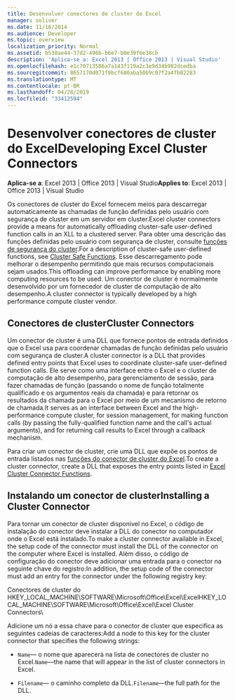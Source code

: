 ```yaml
---
title: Desenvolver conectores de cluster do Excel
manager: soliver
ms.date: 11/16/2014
ms.audience: Developer
ms.topic: overview
localization_priority: Normal
ms.assetid: b538ae44-37d2-496b-b6e7-b0e39f6e38cb
description: 'Aplica-se a: Excel 2013 | Office 2013 | Visual Studio'
ms.openlocfilehash: e1c70713586a7a143f119a2c3e9d34b982dcedba
ms.sourcegitcommit: 8657170d071f9bcf680aba50b9c07f2a4fb82283
ms.translationtype: MT
ms.contentlocale: pt-BR
ms.lasthandoff: 04/28/2019
ms.locfileid: "33412594"
---
```

# <a name="developing-excel-cluster-connectors"></a><span data-ttu-id="e72c4-103">Desenvolver conectores de cluster do Excel</span><span class="sxs-lookup"><span data-stu-id="e72c4-103">Developing Excel Cluster Connectors</span></span>

<span data-ttu-id="e72c4-104">**Aplica-se a**: Excel 2013 | Office 2013 | Visual Studio</span><span class="sxs-lookup"><span data-stu-id="e72c4-104">**Applies to**: Excel 2013 | Office 2013 | Visual Studio</span></span> 
  
<span data-ttu-id="e72c4-105">Os conectores de cluster do Excel fornecem meios para descarregar automaticamente as chamadas de função definidas pelo usuário com segurança de cluster em um servidor em cluster.</span><span class="sxs-lookup"><span data-stu-id="e72c4-105">Excel cluster connectors provide a means for automatically offloading cluster-safe user-defined function calls in an XLL to a clustered server.</span></span> <span data-ttu-id="e72c4-106">Para obter uma descrição das funções definidas pelo usuário com segurança de cluster, consulte [funções de segurança do cluster](cluster-safe-functions.md).</span><span class="sxs-lookup"><span data-stu-id="e72c4-106">For a description of cluster-safe user-defined functions, see [Cluster Safe Functions](cluster-safe-functions.md).</span></span> <span data-ttu-id="e72c4-107">Esse descarregamento pode melhorar o desempenho permitindo que mais recursos computacionais sejam usados.</span><span class="sxs-lookup"><span data-stu-id="e72c4-107">This offloading can improve performance by enabling more computing resources to be used.</span></span> <span data-ttu-id="e72c4-108">Um conector de cluster é normalmente desenvolvido por um fornecedor de cluster de computação de alto desempenho.</span><span class="sxs-lookup"><span data-stu-id="e72c4-108">A cluster connector is typically developed by a high performance compute cluster vendor.</span></span>
  
## <a name="cluster-connectors"></a><span data-ttu-id="e72c4-109">Conectores de cluster</span><span class="sxs-lookup"><span data-stu-id="e72c4-109">Cluster Connectors</span></span>

<span data-ttu-id="e72c4-110">Um conector de cluster é uma DLL que fornece pontos de entrada definidos que o Excel usa para coordenar chamadas de função definidas pelo usuário com segurança de cluster.</span><span class="sxs-lookup"><span data-stu-id="e72c4-110">A cluster connector is a DLL that provides defined entry points that Excel uses to coordinate cluster-safe user-defined function calls.</span></span> <span data-ttu-id="e72c4-111">Ele serve como uma interface entre o Excel e o cluster de computação de alto desempenho, para gerenciamento de sessão, para fazer chamadas de função (passando o nome de função totalmente qualificado e os argumentos reais da chamada) e para retornar os resultados da chamada para o Excel por meio de um mecanismo de retorno de chamada.</span><span class="sxs-lookup"><span data-stu-id="e72c4-111">It serves as an interface between Excel and the high-performance compute cluster, for session management, for making function calls (by passing the fully-qualified function name and the call's actual arguments), and for returning call results to Excel through a callback mechanism.</span></span>
  
<span data-ttu-id="e72c4-112">Para criar um conector de cluster, crie uma DLL que expõe os pontos de entrada listados nas [funções do conector de cluster do Excel](excel-cluster-connector-functions.md).</span><span class="sxs-lookup"><span data-stu-id="e72c4-112">To create a cluster connector, create a DLL that exposes the entry points listed in [Excel Cluster Connector Functions](excel-cluster-connector-functions.md).</span></span>
  
## <a name="installing-a-cluster-connector"></a><span data-ttu-id="e72c4-113">Instalando um conector de cluster</span><span class="sxs-lookup"><span data-stu-id="e72c4-113">Installing a Cluster Connector</span></span>

<span data-ttu-id="e72c4-114">Para tornar um conector de cluster disponível no Excel, o código de instalação do conector deve instalar a DLL do conector no computador onde o Excel está instalado.</span><span class="sxs-lookup"><span data-stu-id="e72c4-114">To make a cluster connector available in Excel, the setup code of the connector must install the DLL of the connector on the computer where Excel is installed.</span></span> <span data-ttu-id="e72c4-115">Além disso, o código de configuração do conector deve adicionar uma entrada para o conector na seguinte chave do registro:</span><span class="sxs-lookup"><span data-stu-id="e72c4-115">In addition, the setup code of the connector must add an entry for the connector under the following registry key:</span></span>
  
<span data-ttu-id="e72c4-116">Conectores de cluster do HKEY_LOCAL_MACHINE\SOFTWARE\Microsoft\Office\Excel\Excel</span><span class="sxs-lookup"><span data-stu-id="e72c4-116">HKEY_LOCAL_MACHINE\SOFTWARE\Microsoft\Office\Excel\Excel Cluster Connectors\\</span></span>
  
<span data-ttu-id="e72c4-117">Adicione um nó a essa chave para o conector de cluster que especifica as seguintes cadeias de caracteres:</span><span class="sxs-lookup"><span data-stu-id="e72c4-117">Add a node to this key for the cluster connector that specifies the following strings:</span></span>
  
-  <span data-ttu-id="e72c4-118">`Name`— o nome que aparecerá na lista de conectores de cluster no Excel.</span><span class="sxs-lookup"><span data-stu-id="e72c4-118">`Name`—the name that will appear in the list of cluster connectors in Excel.</span></span>
    
-  <span data-ttu-id="e72c4-119">`Filename`— o caminho completo da DLL.</span><span class="sxs-lookup"><span data-stu-id="e72c4-119">`Filename`—the full path for the DLL.</span></span>
    

